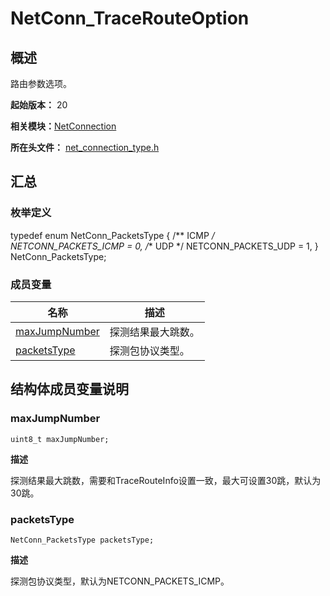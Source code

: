 # NetConn_TraceRouteOption

## 概述

路由参数选项。

**起始版本：** 20

**相关模块：**[NetConnection](_net_connection.md)

**所在头文件：** [net_connection_type.h](net__connection__type_8h.md#net_connection_typeh)

## 汇总

### 枚举定义

typedef enum NetConn_PacketsType {
    /** ICMP */
    NETCONN_PACKETS_ICMP = 0,
    /** UDP */
    NETCONN_PACKETS_UDP = 1,
} NetConn_PacketsType;

### 成员变量

| 名称 | 描述 |
| -------- | -------- |
| [maxJumpNumber](#maxJumpNumber) | 探测结果最大跳数。 |
| [packetsType](#packetsType) | 探测包协议类型。 |


## 结构体成员变量说明


### maxJumpNumber

```
uint8_t maxJumpNumber; 
```

**描述**

探测结果最大跳数，需要和TraceRouteInfo设置一致，最大可设置30跳，默认为30跳。

### packetsType

```
NetConn_PacketsType packetsType;
```

**描述**

探测包协议类型，默认为NETCONN_PACKETS_ICMP。